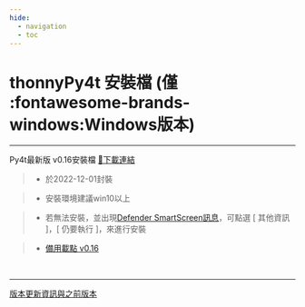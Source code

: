 ```yaml
---
hide:
  - navigation
  - toc
---
```


# thonnyPy4t 安裝檔 (僅 :fontawesome-brands-windows:Windows版本)

---------------

Py4t最新版 v0.16安裝檔  [🔽下載連結](https://github.com/beardad1975/py4t/releases/download/v0.16/thonnyPy4t-0.16.exe) 　　

> - 於2022-12-01封裝

> - 安裝環境建議win10以上

> - 若無法安裝，並出現[Defender SmartScreen訊息](assets/images/smart_screen.jpg)，可點選 [ 其他資訊 ]，[ 仍要執行 ]，來進行安裝

> - [備用載點 v0.16](http://nm01.nmes.tyc.edu.tw/py4t_installer/thonnyPy4t-0.16.exe)

<br/>

---------------


[版本更新資訊與之前版本](https://github.com/beardad1975/py4t/releases)








